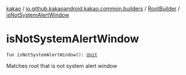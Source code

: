 [kakao](../../index.md) / [io.github.kakaoandroid.kakao.common.builders](../index.md) / [RootBuilder](index.md) / [isNotSystemAlertWindow](./is-not-system-alert-window.md)

# isNotSystemAlertWindow

`fun isNotSystemAlertWindow(): `[`Unit`](https://kotlinlang.org/api/latest/jvm/stdlib/kotlin/-unit/index.html)

Matches root that is not system alert window


